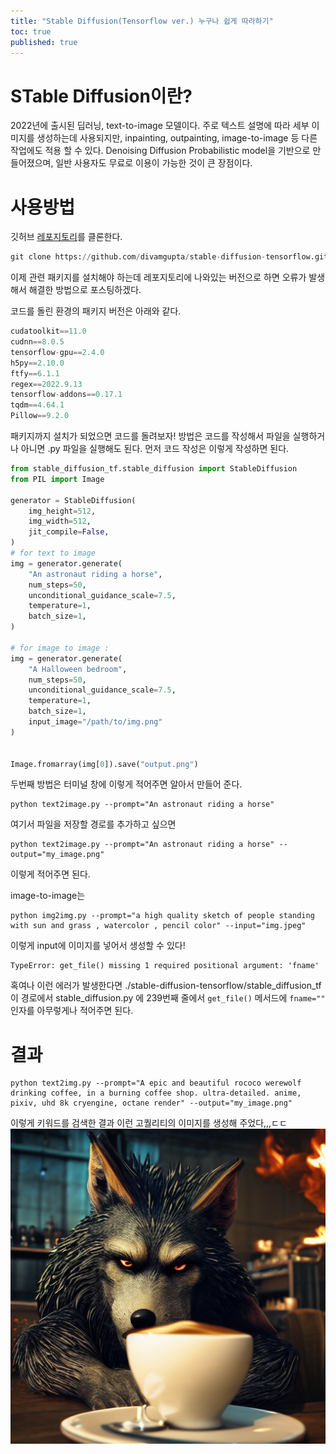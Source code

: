 ```yaml
---
title: "Stable Diffusion(Tensorflow ver.) 누구나 쉽게 따라하기"
toc: true
published: true
---
```


 

# STable Diffusion이란?
2022년에 출시된 딥러닝, text-to-image 모델이다. 주로 텍스트 설명에 따라 세부 이미지를 생성하는데 사용되지만, inpainting, outpainting, image-to-image 등 다른 작업에도 적용 할 수 있다. Denoising Diffusion Probabilistic model을 기반으로 만들어졌으며, 일반 사용자도 무료로 이용이 가능한 것이 큰 장점이다. 

# 사용방법
깃허브 [레포지토리](https://github.com/divamgupta/stable-diffusion-tensorflow.git)를 클론한다. 
```python
git clone https://github.com/divamgupta/stable-diffusion-tensorflow.git
```

이제 관련 패키지를 설치해야 하는데 레포지토리에 나와있는 버전으로 하면 오류가 발생해서 해결한 방법으로 포스팅하겠다.

코드를 돌린 환경의 패키지 버전은 아래와 같다. 
```python
cudatoolkit==11.0
cudnn==8.0.5
tensorflow-gpu==2.4.0
h5py==2.10.0
ftfy==6.1.1
regex==2022.9.13
tensorflow-addons==0.17.1
tqdm==4.64.1
Pillow==9.2.0
```

패키지까지 설치가 되었으면 코드를 돌려보자! 방법은 코드를 작성해서 파일을 실행하거나 아니면 .py 파일을 실행해도 된다. 먼저 코드 작성은 이렇게 작성하면 된다. 

```python
from stable_diffusion_tf.stable_diffusion import StableDiffusion
from PIL import Image

generator = StableDiffusion(
    img_height=512,
    img_width=512,
    jit_compile=False,
)
# for text to image
img = generator.generate(
    "An astronaut riding a horse",
    num_steps=50,
    unconditional_guidance_scale=7.5,
    temperature=1,
    batch_size=1,
)

# for image to image :
img = generator.generate(
    "A Halloween bedroom",
    num_steps=50,
    unconditional_guidance_scale=7.5,
    temperature=1,
    batch_size=1,
    input_image="/path/to/img.png"
)


Image.fromarray(img[0]).save("output.png")
```

두번째 방법은 터미널 창에 이렇게 적어주면 알아서 만들어 준다.
```
python text2image.py --prompt="An astronaut riding a horse"
```
여기서 파일을 저장할 경로를 추가하고 싶으면 
```
python text2image.py --prompt="An astronaut riding a horse" --output="my_image.png"
```
이렇게 적어주면 된다. 

image-to-image는 
```
python img2img.py --prompt="a high quality sketch of people standing with sun and grass , watercolor , pencil color" --input="img.jpeg"
```
이렇게 input에 이미지를 넣어서 생성할 수 있다!

```
TypeError: get_file() missing 1 required positional argument: 'fname'
```
혹여나 이런 에러가 발생한다면 ./stable-diffusion-tensorflow/stable_diffusion_tf 이 경로에서 stable_diffusion.py 에 239번째 줄에서 ```get_file()``` 메서드에 ```fname=""``` 인자를 아무렇게나 적어주면 된다. 

# 결과

```
python text2img.py --prompt="A epic and beautiful rococo werewolf drinking coffee, in a burning coffee shop. ultra-detailed. anime, pixiv, uhd 8k cryengine, octane render" --output="my_image.png"
```
이렇게 키워드를 검색한 결과 이런 고퀄리티의 이미지를 생성해 주었다,,,ㄷㄷ  
![image](/assets/images/my_image1.png)
